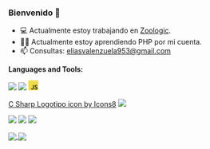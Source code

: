 ### Bienvenido 👋

- 💻 Actualmente estoy trabajando en [Zoologic](https://www.zoologic.com.ar/).
- 👨‍💻 Actualmente estoy aprendiendo PHP por mi cuenta.
- 📫 Consultas: eliasvalenzuela953@gmail.com

**Languages and Tools:**  

<code><img height="20" src="https://raw.githubusercontent.com/jmnote/z-icons/master/svg/csharp.svg"></code>
<code><img height="20" src="https://raw.githubusercontent.com/rhoit/mode-icons/dump/icons/php.png"></code>
<code><img height="20" src="https://raw.githubusercontent.com/github/explore/80688e429a7d4ef2fca1e82350fe8e3517d3494d/topics/javascript/javascript.png"></code>

<a href="https://icons8.com/icon/55205/c-sharp-logotipo">C Sharp Logotipo icon by Icons8</a>
<img src="https://img.icons8.com/color/50/000000/c-sharp-logo.png"/>




<a href="https://github.com/Elias-HUB"><img src="https://img.icons8.com/fluency/48/000000/github.png"/></a>
<a href="https://www.linkedin.com/in/eliasvalenzuela/"><img src="https://img.icons8.com/color/50/000000/linkedin.png"/></a>
<a href="mailto:eliasvalenzuela953@gmail.com"><img src="https://img.icons8.com/color/50/000000/gmail.png"/></a>

<a href="https://github.com/Elias-HUB">
  <img align="center" src="https://github-readme-stats.vercel.app/api/top-langs/?username=Elias-HUB&theme=dark&hide_langs_below=1" />
</a>
<a href="https://github.com/Elias-HUB">
  <img align="center" src="https://github-readme-stats.vercel.app/api?username=Elias-HUB&show_icons=true&theme=dark&line_height=27" />
</a>
 

